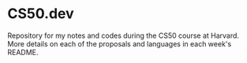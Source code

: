 # CS50.dev
Repository for my notes and codes during the CS50 course at Harvard.<br>
More details on each of the proposals and languages in each week's README.
